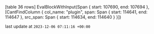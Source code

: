 [table 36 rows]
EvalBlockWithInput(Span { start: 107690, end: 107694 }, [CantFindColumn { col_name: &quot;plugin&quot;, span: Span { start: 114641, end: 114647 }, src_span: Span { start: 114634, end: 114640 } }])

last update at `2023-12-06 07:11:16 +00:00`
